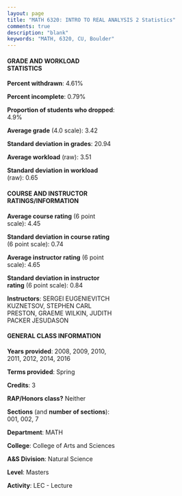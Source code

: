 ```yaml
---
layout: page
title: "MATH 6320: INTRO TO REAL ANALYSIS 2 Statistics"
comments: true
description: "blank"
keywords: "MATH, 6320, CU, Boulder"
--- 
```

<head>
<script src="https://ajax.googleapis.com/ajax/libs/jquery/2.1.3/jquery.min.js"></script>
<script src="https://dl.dropboxusercontent.com/s/pc42nxpaw1ea4o9/highcharts.js?dl=0"></script>
<!-- <script src="../assets/js/highcharts.js"></script> -->
<style type="text/css">@font-face {
	font-family: "Bebas Neue";
	src: url(https://www.filehosting.org/file/details/544349/BebasNeue%20Regular.otf) format("opentype");
	}
	h1.Bebas { 
		font-family: "Bebas Neue", Verdana, Tahoma;
	}
</style>
</head>
<body>
	<div id="container" style="float: right; width: 45%; height: 88%; margin-left: 2.5%; margin-right: 2.5%;"></div>
	<script language="JavaScript">
		$(document).ready(function() {
		var chart = {type: 'column'};
		var title = {text: 'Grade Distribution'};
		var xAxis = {categories: ['A','B','C','D','F'],crosshair: true};
		var yAxis = {min: 0,title: {text: 'Percentage'}};
		var tooltip = {headerFormat: '<center><b><span style="font-size:20px">{point.key}</span></b></center>',
		               pointFormat: '<td style="padding:0"><b>{point.y:.1f}%</b></td>',
		               footerFormat: '</table>',shared: true,useHTML: true};
		var plotOptions = {column: {pointPadding: 0.0,borderWidth: 0}};  
		var credits = {enabled: false};var series= [{name: 'Percent',data: [59.57,35.11,2.13,1.06,2.13,]}];
		var json = {};
		json.chart = chart;
		json.title = title;
		json.tooltip = tooltip;
		json.xAxis = xAxis;
		json.yAxis = yAxis;  
		json.series = series;
		json.plotOptions = plotOptions;  
		json.credits = credits;
		$('#container').highcharts(json);
	});
	</script>
</body>
			   
#### GRADE AND WORKLOAD STATISTICS

**Percent withdrawn**: 4.61%

**Percent incomplete**: 0.79%

**Proportion of students who dropped**: 4.9%

**Average grade** (4.0 scale): 3.42

**Standard deviation in grades**: 20.94

**Average workload** (raw): 3.51

**Standard deviation in workload** (raw): 0.65

#### COURSE AND INSTRUCTOR RATINGS/INFORMATION

**Average course rating** (6 point scale): 4.45

**Standard deviation in course rating** (6 point scale): 0.74

**Average instructor rating** (6 point scale): 4.65

**Standard deviation in instructor rating** (6 point scale): 0.84

**Instructors**: SERGEI EUGENIEVITCH KUZNETSOV, STEPHEN CARL PRESTON, GRAEME WILKIN, JUDITH PACKER JESUDASON

#### GENERAL CLASS INFORMATION

**Years provided**: 2008, 2009, 2010, 2011, 2012, 2014, 2016

**Terms provided**: Spring

**Credits**: 3

**RAP/Honors class?** Neither

**Sections** (and **number of sections**): 001, 002, 7

**Department**: MATH

**College**: College of Arts and Sciences

**A&S Division**: Natural Science

**Level**: Masters

**Activity**: LEC - Lecture